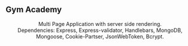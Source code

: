 <h2>Gym Academy</h2>
<p align="center">
Multi Page Application with server side rendering. 
<br>
Dependencies: Express, Express-validator, Handlebars, MongoDB, Mongoose, Cookie-Partser, JsonWebToken, Bcrypt.
</p>
